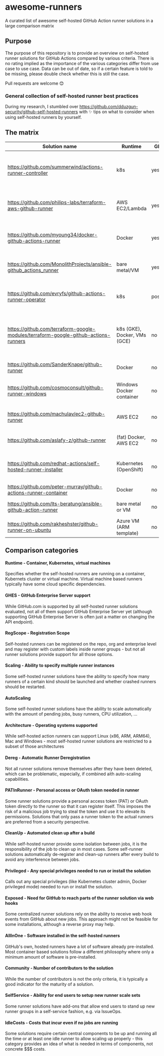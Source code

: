 # awesome-runners
A curated list of awesome self-hosted GitHub Action runner solutions in a large comparison matrix

## Purpose

The purpose of this repository is to provide an overview on self-hosted runner solutions for GitHub Actions compared by various criteria. There is no rating implied as the importance of the various categories differ from use case to use case.
Data can be out of date, so if a certain feature is told to be missing, please double check whether this is still the case.

Pull requests are welcome :blush:

### General collection of self-hosted runner best practices

During my research, I stumbled over https://github.com/dduzgun-security/github-self-hosted-runners with :sparkles: tips on what to consider when using self-hosted runners by yourself.

## The matrix

| Solution name                                                                       | Runtime                       | GHES     | RegScope                                | Scaling                                    | AutoScaling                                             | Architecture           | Dereg                    | PATInRunner | CleanUp         | Privileged                        | Exposed                            | AllInOne                          | Community       | SelfService                      | IdleCosts                                                                 |
|-------------------------------------------------------------------------------------|-------------------------------|----------|-----------------------------------------|--------------------------------------------|---------------------------------------------------------|------------------------|--------------------------|-------------|-----------------|-----------------------------------|------------------------------------|-----------------------------------|-----------------|----------------------------------|---------------------------------------------------------------------------|
| https://github.com/summerwind/actions-runner-controller                             | k8s                           | yes      | Enterprise,Org,Repo,Labels,RunnerGroups | yes (k8s manifests and dynamic scaling)    | pending+running jobs or percentage runners already busy | x86, AMD64, ARM, ARM64 | yes                      | no          | yes (ephemeral) | yes (install time, optional DInD) | no                                 | no                                | 38 contributors | yes (IssueOps project available) | actions-runner controller + at least one pod per org runner               |
| https://github.com/philips-labs/terraform-aws-github-runner                         | AWS EC2/Lambda                | yes      | Org,Repo,Labels,RunnerGroups            | yes (Terraform config and dynamic scaling) | pending jobs in org/repo                                | x86, AMD64, ARM, ARM64 | yes                      | no          | no              | no                                | yes (GitHub check_run events)      | yes (at least intended this way)  | 24 contributors | yes (IssueOps project available) | no (only Lambdas, KMS, queue service, API gateway)                        |
| https://github.com/myoung34/docker-github-actions-runner                            | Docker                        | yes      | Org,Repo,Labels,RunnerGroups            | docker-compose, Nomad and k8s examples     | no                                                      | x86, ARM64, ARM        | yes                      | yes         | no              | yes (DInD)                        | no                                 | no                                | 21 contributors | no                               | no                                                                        |
| https://github.com/MonolithProjects/ansible-github_actions_runner                   | bare metal/VM                 | yes      | Organization,Repo                       | based on Ansible playbook                  | no                                                      | x86, AMD64, ARM, ARM64 | explicitly in playbook   | no          | no              | install Ansible agents            | Ansible agents                     | possible                          | 8 contributors  | no                               | Ansible agents                                                            |
| https://github.com/evryfs/github-actions-runner-operator                            | k8s                           | possibly | Organization,Repo                       | yes (k8s manifests)                        | no                                                      | x86                    | yes                      | no          | no              | yes (install time, optional DInD) | no                                 | no                                | 6 contributors  | no                               | actions-runner controller                                                 |
| https://github.com/terraform-google-modules/terraform-google-github-actions-runners | k8s (GKE), Docker, VMs (GCE)  | no       | Repo                                    | based on Terraform config/k8s manifests    | only on k8s, based on pod CPU consumption (HPA metric)  | x86                    | only worked for Docker   | yes         | no              | no                                | no                                 | VMs could be configured like this | 5 contributors  | no                               | at least one idle runner to allow HPA to kick in based on CPU consumption |
| https://github.com/SanderKnape/github-runner                                        | Docker                        | no       | Org,Repo,Labels                         | k8s manifest example                       | no                                                      | x86                    | yes                      | yes         | no              | no                                | no                                 | no                                | 3 contributors  | no                               | no                                                                        |
| https://github.com/cosmoconsult/github-runner-windows                               | Windows Docker container      | no       | Org,Repo                                | docker compose example in blog             | no                                                      | win-x86                | replace but not remove   | yes         | no              | no                                | no                                 | no                                | 2 contributors  | no                               | no                                                                        |
| https://github.com/machulav/ec2-github-runner                                       | AWS EC2                       | no       | Repo                                    | embedded in GitHub Actions workflow        | 1 runner per workflow run that requests it              | x86                    | part of Actions workflow | no          | yes (ephemeral) | no                                | embedded in GitHub Action workflow | possible                          | 2 contributors  | yes (Actions Workflow)           | no                                                                        |
| https://github.com/aslafy-z/github-runner                                           | (fat) Docker, AWS EC2         | no       | Repo,Labels                             | k8s and Nomad examples                     | no                                                      | x86                    | no                       | yes         | no              | optional to run DInD              | no                                 | yes (50G+ image with all tools)   | 2 contributors  | no                               | no                                                                        |
| https://github.com/redhat-actions/self-hosted-runner-installer                      | Kubernetes (OpenShift)        | no       | Org,Repo,Labels                         | HELM chart parameters for k8s replica set  | no                                                      | x86                    | yes                      | yes         | no              | no                                | no                                 | no                                | 2 contributors  | no                               | no                                                                        |
| https://github.com/peter-murray/github-actions-runner-container                     | Docker                        | no       | Enterprise,Org,Repo,Labels,RunnerGroups | no                                         | no                                                      | x86                    | yes                      | yes         | yes             | no                                | no                                 | no                                | 1 contributor   | no                               | no                                                                        |
| https://github.com/lts-beratung/ansible-github-action-runner                        | bare metal or VM              | no       | Org,Repo                                | Ansible playbook                           | no                                                      | x86                    | yes                      | yes         | no              | install Ansible agents            | Ansible agents                     | possible                          | 1 contributor   | no                               | Ansible agents                                                            |
| https://github.com/rakheshster/github-runner-on-ubuntu                              | Azure VM (ARM template)       | no       | Repo                                    | no                                         | no                                                      | x86                    | no                       | yes         | no              | no                                | no                                 | possible                          | 1 contributor   | no                               | no                                                                        |

## Comparison categories

#### Runtime - Container, Kubernetes, virtual machines

Specifies whether the self-hosted runners are running on a container, Kubernets cluster or virtual machine. Virtual machine based runners typically have some cloud specific dependencies.

#### GHES - GitHub Enterprise Server support

While GitHub.com is supported by all self-hosted runner solutions evaluated, not all of them support GitHub Enterprise Server yet (although supporting GitHub Enterprise Server is often just a matter on changing the API endpoint).

#### RegScope - Registration Scope

Self-hosted runners can be registered on the repo, org and enterprise level and may register with custom labels inside runner groups - but not all runner solutions provide support for all those options.

#### Scaling - Ability to specify multiple runner instances

Some self-hosted runner solutions have the ability to specify how many runners of a certain kind should be launched and whether crashed runners should be restarted.

#### AutoScaling

Some self-hosted runner solutions have the ability to scale automatically with the amount of pending jobs, busy runners, CPU utilization, ...

#### Architecture - Operating systems supported

While self-hosted action runners can support Linux (x86, ARM, ARM64), Mac and Windows - most self-hosted runner solutions are restricted to a subset of those architectures

#### Dereg - Automatic Runner Deregistration

Not all runner solutions remove themselves after they have been deleted, which can be problematic, especially, if combined aith auto-scaling capabilities.

#### PATInRunner - Personal access or OAuth token needed in runner

Some runner solutions provide a personal access token (PAT) or OAuth token directly to the runner so that it can register itself. This imposes the risk of a malicious job trying to steal the token and use it to elevate its permissions. Solutions that only pass a runner token to the actual runners are preferred from a security perspective.

#### CleanUp - Automated clean up after a build

While self-hosted runner provide some isolation between jobs, it is the responsibility of the job to clean up in most cases. Some self-runner solutions automatically de-register and clean-up runners after every build to avoid any interference between jobs.


#### Privileged - Any special privileges needed to run or install the solution

Calls out any special privileges (like Kubernetes cluster admin, Docker privileged mode) needed to run or install the solution.

#### Exposed - Need for GitHub to reach parts of the runner solution via web hooks

Some centralized runner solutions rely on the ability to receive web hook events from GitHub about new jobs. This approach might not be feasible for some installations, although a reverse proxy may help.

#### AllInOne - Software installed in the self-hosted runners

GitHub's own, hosted runners have a lot of software already pre-installed. Most container based solutions follow a different philosophy where only a minimum amount of software is pre-installed.

#### Community - Number of contributors to the solution

While the number of contributors is not the only criteria, it is typically a good indicator for the maturity of a solution.

#### SelfService - Ability for end users to setup new runner scale sets

Some runner solutions have add-ons that allow end users to stand up new runner groups in a self-service fashion, e.g. via IssueOps.

#### IdleCosts - Costs that incur even if no jobs are running

Some solutions require certain central components to be up and running all the time or at least one idle runner to allow scaling up properly - this category provides an idea of what is needed in terms of components, not concrete $$$ costs.
